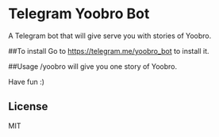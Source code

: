 # Telegram Yoobro Bot
A Telegram bot that will give serve you with stories of Yoobro.

##To install
Go to https://telegram.me/yoobro_bot to install it.

##Usage
/yoobro will give you one story of Yoobro.

Have fun :)

## License

MIT
